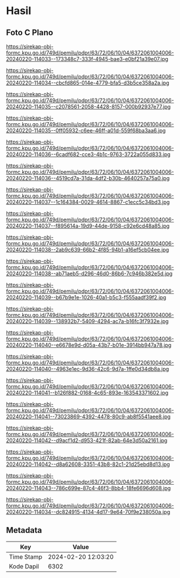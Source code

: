# Hasil

## Foto C Plano

https://sirekap-obj-formc.kpu.go.id/749d/pemilu/pdpr/63/72/06/10/04/6372061004006-20240220-114033--173348c7-333f-4945-bae3-e0bf21a39e07.jpg

https://sirekap-obj-formc.kpu.go.id/749d/pemilu/pdpr/63/72/06/10/04/6372061004006-20240220-114034--cbcfd865-014e-4779-bfa5-d3b5ce358a2a.jpg

https://sirekap-obj-formc.kpu.go.id/749d/pemilu/pdpr/63/72/06/10/04/6372061004006-20240220-114035--c2078561-2058-4428-8157-000b92937e77.jpg

https://sirekap-obj-formc.kpu.go.id/749d/pemilu/pdpr/63/72/06/10/04/6372061004006-20240220-114035--0ff05932-c6ee-46ff-a01d-559f68ba3aa6.jpg

https://sirekap-obj-formc.kpu.go.id/749d/pemilu/pdpr/63/72/06/10/04/6372061004006-20240220-114036--6cadf682-cce3-4b1c-9763-3722a055d833.jpg

https://sirekap-obj-formc.kpu.go.id/749d/pemilu/pdpr/63/72/06/10/04/6372061004006-20240220-114036--4519cd7a-31da-4df2-b30b-4640257a75a0.jpg

https://sirekap-obj-formc.kpu.go.id/749d/pemilu/pdpr/63/72/06/10/04/6372061004006-20240220-114037--1c164384-0029-4614-8867-c1ecc5c34bd3.jpg

https://sirekap-obj-formc.kpu.go.id/749d/pemilu/pdpr/63/72/06/10/04/6372061004006-20240220-114037--f895614a-19d9-44de-9158-c92e6cd48a85.jpg

https://sirekap-obj-formc.kpu.go.id/749d/pemilu/pdpr/63/72/06/10/04/6372061004006-20240220-114038--2ab9c639-66b2-4f85-94b1-a16ef5cb04ee.jpg

https://sirekap-obj-formc.kpu.go.id/749d/pemilu/pdpr/63/72/06/10/04/6372061004006-20240220-114038--ab71aeb5-d296-46d0-86b6-7c946b382e5d.jpg

https://sirekap-obj-formc.kpu.go.id/749d/pemilu/pdpr/63/72/06/10/04/6372061004006-20240220-114039--b67b9e1e-1026-40a1-b5c3-f555aadf39f2.jpg

https://sirekap-obj-formc.kpu.go.id/749d/pemilu/pdpr/63/72/06/10/04/6372061004006-20240220-114039--138932b7-5409-4294-ac7a-b16fc3f7932e.jpg

https://sirekap-obj-formc.kpu.go.id/749d/pemilu/pdpr/63/72/06/10/04/6372061004006-20240220-114040--e6678e9d-d05a-43b7-b01e-3914bb947a78.jpg

https://sirekap-obj-formc.kpu.go.id/749d/pemilu/pdpr/63/72/06/10/04/6372061004006-20240220-114040--4963e1ec-9d36-42c6-9d7a-1ffe0d34db8a.jpg

https://sirekap-obj-formc.kpu.go.id/749d/pemilu/pdpr/63/72/06/10/04/6372061004006-20240220-114041--b126f882-0168-4c65-893e-163543371602.jpg

https://sirekap-obj-formc.kpu.go.id/749d/pemilu/pdpr/63/72/06/10/04/6372061004006-20240220-114041--73023869-4392-4478-80c9-ab8f5541aee8.jpg

https://sirekap-obj-formc.kpu.go.id/749d/pemilu/pdpr/63/72/06/10/04/6372061004006-20240220-114042--d9acf1d2-d953-421f-82ab-64e3d50a2161.jpg

https://sirekap-obj-formc.kpu.go.id/749d/pemilu/pdpr/63/72/06/10/04/6372061004006-20240220-114042--d8a62608-3351-43b8-82c1-21d25ebd8d13.jpg

https://sirekap-obj-formc.kpu.go.id/749d/pemilu/pdpr/63/72/06/10/04/6372061004006-20240220-114043--786c699e-87c4-46f3-8bb4-18fe6696d608.jpg

https://sirekap-obj-formc.kpu.go.id/749d/pemilu/pdpr/63/72/06/10/04/6372061004006-20240220-114034--dc824915-4134-4d17-9e64-70f9e238050a.jpg


## Metadata

| Key        | Value               |
| ---------- | ------------------- |
| Time Stamp | 2024-02-20 12:03:20 |
| Kode Dapil | 6302                |



